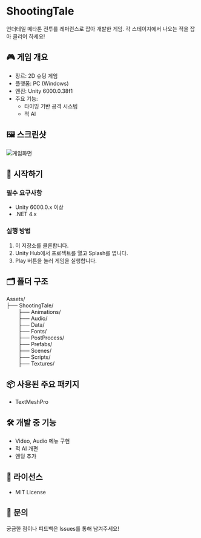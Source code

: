 # ShootingTale

언더테일 메타톤 전투를 레퍼런스로 잡아 개발한 게임. 각 스테이지에서 나오는 적을 잡아 클리어 하세요!

## 🎮 게임 개요

- 장르: 2D 슈팅 게임
- 플랫폼: PC (Windows)
- 엔진: Unity 6000.0.38f1
- 주요 기능:
  - 타이밍 기반 공격 시스템
  - 적 AI

## 🖼️ 스크린샷

![게임화면]()

## 🚀 시작하기

### 필수 요구사항
- Unity 6000.0.x 이상
- .NET 4.x

### 실행 방법
1. 이 저장소를 클론합니다.
2. Unity Hub에서 프로젝트를 열고 Splash를 엽니다.
3. Play 버튼을 눌러 게임을 실행합니다.

## 🗂️ 폴더 구조
Assets/<br>
├── ShootingTale/<br>
&nbsp;&nbsp;&nbsp;&nbsp;&nbsp;&nbsp;&nbsp;&nbsp;├── Animations/<br>
&nbsp;&nbsp;&nbsp;&nbsp;&nbsp;&nbsp;&nbsp;&nbsp;├── Audio/<br>
&nbsp;&nbsp;&nbsp;&nbsp;&nbsp;&nbsp;&nbsp;&nbsp;├── Data/<br>
&nbsp;&nbsp;&nbsp;&nbsp;&nbsp;&nbsp;&nbsp;&nbsp;├── Fonts/<br>
&nbsp;&nbsp;&nbsp;&nbsp;&nbsp;&nbsp;&nbsp;&nbsp;├── PostProcess/<br>
&nbsp;&nbsp;&nbsp;&nbsp;&nbsp;&nbsp;&nbsp;&nbsp;├── Prefabs/<br>
&nbsp;&nbsp;&nbsp;&nbsp;&nbsp;&nbsp;&nbsp;&nbsp;├── Scenes/<br>
&nbsp;&nbsp;&nbsp;&nbsp;&nbsp;&nbsp;&nbsp;&nbsp;├── Scripts/<br>
&nbsp;&nbsp;&nbsp;&nbsp;&nbsp;&nbsp;&nbsp;&nbsp;├── Textures/<br>

## 📦 사용된 주요 패키지
- TextMeshPro

## 🛠️ 개발 중 기능
- Video, Audio 메뉴 구현
- 적 AI 개편
- 엔딩 추가

## 📄 라이선스
- MIT License

## 🙋 문의
궁금한 점이나 피드백은 Issues를 통해 남겨주세요!
